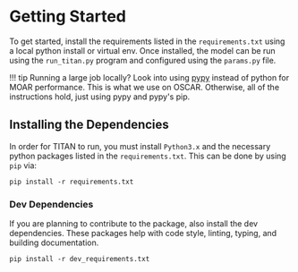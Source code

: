 # Getting Started

To get started, install the requirements listed in the `requirements.txt` using a local python install or virtual env. Once installed, the model can be run using the `run_titan.py` program and configured using the `params.py` file.

!!! tip
    Running a large job locally? Look into using [pypy](https://www.pypy.org/) instead of python for MOAR performance.  This is what we use on OSCAR.  Otherwise, all of the instructions hold, just using pypy and pypy's pip.

## Installing the Dependencies

In order for TITAN to run, you must install `Python3.x` and the necessary python packages listed in the `requirements.txt`. This can be done by using `pip` via:

```
pip install -r requirements.txt
```

### Dev Dependencies

If you are planning to contribute to the package, also install the dev dependencies.  These packages help with code style, linting, typing, and building documentation.

```
pip install -r dev_requirements.txt
```
